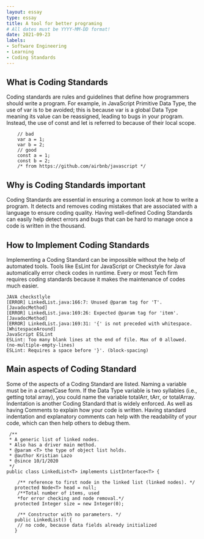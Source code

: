 ```yaml
---
layout: essay
type: essay
title: A tool for better programing
# All dates must be YYYY-MM-DD format!
date: 2021-09-23
labels:
- Software Engineering
- Learning
- Coding Standards
---
```


## What is Coding Standards

Coding standards are rules and guidelines that define how programmers should write a program. For example, in JavaScript Primitive Data Type, the use of var is to be avoided; this is because var is a global Data Type meaning its value can be reassigned, leading to bugs in your program. Instead, the use of const and let is referred to because of their local scope.

```
    // bad
    var a = 1;
    var b = 2;
    // good 
    const a = 1;
    const b = 2;
    /* from https://github.com/airbnb/javascript */
```


## Why is Coding Standards important

Coding Standards are essential in ensuring a common look at how to write a program. It detects and removes coding mistakes that are associated with a language to ensure coding quality. Having well-defined Coding Standards can easily help detect errors and bugs that can be hard to manage once a code is written in the thousand.


## How to Implement Coding Standards

Implementing a Coding Standard can be impossible without the help of automated tools. Tools like EsLint for JavaScript or Checkstyle for Java automatically error check codes in runtime. Every or most Tech firm requires coding standards because it makes the maintenance of codes much easier.

```
JAVA checkstlyle
[ERROR] LinkedList.java:166:7: Unused @param tag for 'T'. [JavadocMethod]
[ERROR] LinkedList.java:169:26: Expected @param tag for 'item'. [JavadocMethod]
[ERROR] LinkedList.java:169:31: '{' is not preceded with whitespace. [WhitespaceAround]
JavaScript ESLint
ESLint: Too many blank lines at the end of file. Max of 0 allowed. (no-multiple-empty-lines)
ESLint: Requires a space before '}'. (block-spacing)
```

## Main aspects of Coding Standard

Some of the aspects of a Coding Standard are listed.  Naming a variable must be in a camelCase form. If the Data Type variable is two syllables (i.e., getting total array), you could name the variable totalArr, tArr, or totalArray. Indentation is another Coding Standard that is widely enforced. As well as having Comments to explain how your code is written. Having standard indentation and explanatory comments can help with the readability of your code, which can then help others to debug them.

```
 /**
 * A generic list of linked nodes.
 * Also has a driver main method.
 * @param <T> the type of object list holds.
 * @author Kristian Lazo
 * @since 10/1/2020
 */
public class LinkedList<T> implements ListInterface<T> {

	/** reference to first node in the linked list (linked nodes). */
   protected Node<T> head = null;
	/**Total number of items, used
	*for error checking and node removal.*/
   protected Integer size = new Integer(0);

	/** Constructor with no parameters. */
   public LinkedList() {
   	// no code, because data fields already initialized
   }

```
